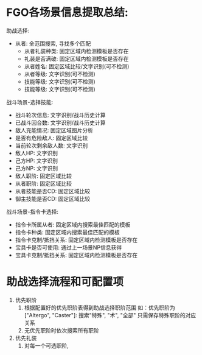 # FGO各场景信息提取总结:
助战选择:
- 从者: 全范围搜索, 寻找多个匹配
    - 从者礼装种类: 固定区域内检测模板是否存在
    - 礼装是否满破: 固定区域内检测模板是否存在
    - 从者姓名: 固定区域比较/文字识别(可不检测)
    - 从者等级: 文字识别(可不检测)
    - 技能等级: 文字识别(可不检测)
    - 技能等级: 文字识别(可不检测)

战斗场景-选择技能:
- 战斗轮次信息: 文字识别/战斗历史计算
- 已战斗回合数: 文字识别/战斗历史计算
- 敌人充能情况: 固定区域图片分析
- 是否有危险敌人: 固定区域比较
- 当前轮次剩余敌人数: 文字识别
- 敌人HP: 文字识别
- 己方HP: 文字识别
- 己方NP: 文字识别
- 敌人职阶: 固定区域比较
- 从者职阶: 固定区域比较
- 从者技能是否CD: 固定区域比较
- 御主技能是否CD: 固定区域比较

战斗场景-指令卡选择:
- 指令卡所属从者: 固定区域内搜索最佳匹配的模板
- 指令卡种类: 固定区域内搜索最佳匹配的模板
- 指令卡克制/抵挡关系: 固定区域内检测模板是否存在
- 宝具卡是否可使用: 通过上一场景NP信息获得
- 宝具卡克制/抵挡关系: 固定区域内检测模板是否存在


# 助战选择流程和可配置项
1. 优先职阶
   1. 根据配置好的优先职阶表得到助战选择职阶范围
      如：优先职阶为["Altergo", "Caster"]: 搜索"特殊", "术", "全部"
      只需保存特殊职阶的对应关系
   2. 无优先职阶时依次搜索所有职阶
2. 优先礼装
   1. 对每一个可选职阶, 